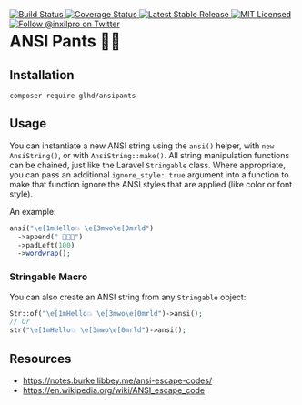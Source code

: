 <div style="float: right;">
	<a href="https://github.com/glhd/ansipants/actions" target="_blank">
		<img 
			src="https://github.com/glhd/ansipants/workflows/PHPUnit/badge.svg" 
			alt="Build Status" 
		/>
	</a>
	<a href="https://codeclimate.com/github/glhd/ansipants/test_coverage" target="_blank">
		<img 
			src="https://api.codeclimate.com/v1/badges/04761c68fd9dc46cf608/test_coverage" 
			alt="Coverage Status" 
		/>
	</a>
	<a href="https://packagist.org/packages/glhd/ansipants" target="_blank">
        <img 
            src="https://poser.pugx.org/glhd/ansipants/v/stable" 
            alt="Latest Stable Release" 
        />
	</a>
	<a href="./LICENSE" target="_blank">
        <img 
            src="https://poser.pugx.org/glhd/ansipants/license" 
            alt="MIT Licensed" 
        />
    </a>
    <a href="https://twitter.com/inxilpro" target="_blank">
        <img 
            src="https://img.shields.io/twitter/follow/inxilpro?style=social" 
            alt="Follow @inxilpro on Twitter" 
        />
    </a>
</div>

# ANSI Pants 👖💫

## Installation

```shell
composer require glhd/ansipants
```

## Usage

You can instantiate a new ANSI string using the `ansi()` helper, with `new AnsiString()`,
or with `AnsiString::make()`. All string manipulation functions can be chained, just like
the Laravel `Stringable` class. Where appropriate, you can pass an additional `ignore_style: true`
argument into a function to make that function ignore the ANSI styles that are applied
(like color or font style).

An example:

```php
ansi("\e[1mHello💥 \e[3mwo\e[0mrld")
  ->append(" 🥸🥸🥸")
  ->padLeft(100)
  ->wordwrap();
```

### Stringable Macro

You can also create an ANSI string from any `Stringable` object:

```php
Str::of("\e[1mHello💥 \e[3mwo\e[0mrld")->ansi();
// Or
str("\e[1mHello💥 \e[3mwo\e[0mrld")->ansi();
```

## Resources

- https://notes.burke.libbey.me/ansi-escape-codes/
- https://en.wikipedia.org/wiki/ANSI_escape_code
